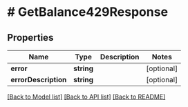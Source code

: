 # # GetBalance429Response

## Properties

Name | Type | Description | Notes
------------ | ------------- | ------------- | -------------
**error** | **string** |  | [optional]
**errorDescription** | **string** |  | [optional]

[[Back to Model list]](../../README.md#models) [[Back to API list]](../../README.md#endpoints) [[Back to README]](../../README.md)
